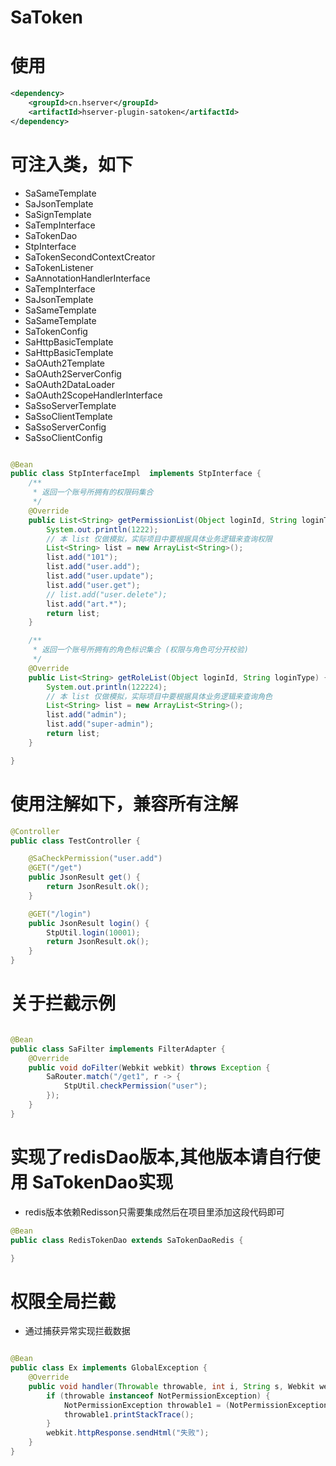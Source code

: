 # SaToken

# 使用

```xml
<dependency>
    <groupId>cn.hserver</groupId>
    <artifactId>hserver-plugin-satoken</artifactId>
</dependency>
```


# 可注入类，如下
     
- SaSameTemplate
- SaJsonTemplate
- SaSignTemplate
- SaTempInterface
- SaTokenDao
- StpInterface
- SaTokenSecondContextCreator
- SaTokenListener
- SaAnnotationHandlerInterface
- SaTempInterface
- SaJsonTemplate
- SaSameTemplate
- SaSameTemplate
- SaTokenConfig
- SaHttpBasicTemplate
- SaHttpBasicTemplate
- SaOAuth2Template
- SaOAuth2ServerConfig
- SaOAuth2DataLoader
- SaOAuth2ScopeHandlerInterface
- SaSsoServerTemplate
- SaSsoClientTemplate
- SaSsoServerConfig
- SaSsoClientConfig


```java

@Bean
public class StpInterfaceImpl  implements StpInterface {
    /**
     * 返回一个账号所拥有的权限码集合
     */
    @Override
    public List<String> getPermissionList(Object loginId, String loginType) {
        System.out.println(1222);
        // 本 list 仅做模拟，实际项目中要根据具体业务逻辑来查询权限
        List<String> list = new ArrayList<String>();
        list.add("101");
        list.add("user.add");
        list.add("user.update");
        list.add("user.get");
        // list.add("user.delete");
        list.add("art.*");
        return list;
    }

    /**
     * 返回一个账号所拥有的角色标识集合 (权限与角色可分开校验)
     */
    @Override
    public List<String> getRoleList(Object loginId, String loginType) {
        System.out.println(122224);
        // 本 list 仅做模拟，实际项目中要根据具体业务逻辑来查询角色
        List<String> list = new ArrayList<String>();
        list.add("admin");
        list.add("super-admin");
        return list;
    }

}


```

# 使用注解如下，兼容所有注解

```java
@Controller
public class TestController {

    @SaCheckPermission("user.add")
    @GET("/get")
    public JsonResult get() {
        return JsonResult.ok();
    }

    @GET("/login")
    public JsonResult login() {
        StpUtil.login(10001);
        return JsonResult.ok();
    }
}
```

# 关于拦截示例
```java

@Bean
public class SaFilter implements FilterAdapter {
    @Override
    public void doFilter(Webkit webkit) throws Exception {
        SaRouter.match("/get1", r -> {
            StpUtil.checkPermission("user");
        });
    }
}

```

# 实现了redisDao版本,其他版本请自行使用 SaTokenDao实现

- redis版本依赖Redisson只需要集成然后在项目里添加这段代码即可

```java
@Bean
public class RedisTokenDao extends SaTokenDaoRedis {

}
```

# 权限全局拦截 

- 通过捕获异常实现拦截数据
 
```java

@Bean
public class Ex implements GlobalException {
    @Override
    public void handler(Throwable throwable, int i, String s, Webkit webkit) {
        if (throwable instanceof NotPermissionException) {
            NotPermissionException throwable1 = (NotPermissionException) throwable;
            throwable1.printStackTrace();
        }
        webkit.httpResponse.sendHtml("失败");
    }
}

```
